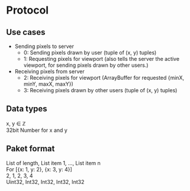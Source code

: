 # Protocol

## Use cases

* Sending pixels to server
  * 0: Sending pixels drawn by user (tuple of (x, y) tuples)
  * 1: Requesting pixels for viewport (also tells the server the active viewport, for sending pixels drawn by other users.)
* Receiving pixels from server
  * 2: Receiving pixels for viewport (ArrayBuffer for requested {minX, minY, maxX, maxY})
  * 3: Receiving pixels drawn by other users (tuple of (x, y) tuples)

## Data types

x, y ∈ ℤ<br>
32bit Number for x and y

## Paket format

List of length, List item 1, ..., List item n<br>
For [{x: 1, y: 2}, {x: 3, y: 4}]<br>
2, 1, 2, 3, 4<br>
Uint32, Int32, Int32, Int32, Int32
